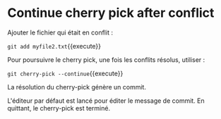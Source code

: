 # Continue cherry pick after conflict

Ajouter le fichier qui était en conflit :

`git add myfile2.txt`{{execute}}

Pour poursuivre le cherry pick, une fois les conflits résolus, utiliser :

`git cherry-pick --continue`{{execute}}

La résolution du cherry-pick génère un commit.

L'éditeur par défaut est lancé pour éditer le message de commit. En quittant, le cherry-pick est terminé.
